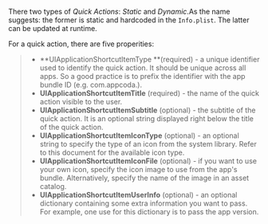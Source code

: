There two types of *Quick Actions*: *Static* and *Dynamic*.As the name suggests: the former is static and hardcoded in the `Info.plist`.  The latter can be updated at runtime.

For a quick action, there are five properities:

> * **UIApplicationShortcutItemType **(required) - a unique identifier used to identify the quick action. It should be unique across all apps. So a good practice is to prefix the identifier with the app bundle ID (e.g. com.appcoda.).
> * **UIApplicationShortcutItemTitle** (required) - the name of the quick action visible to the user.
> * **UIApplicationShortcutItemSubtitle** (optional) - the subtitle of the quick action. It is an optional string displayed right below the title of the quick action.
> * **UIApplicationShortcutItemIconType** (optional) - an optional string to specify the type of an icon from the system library. Refer to this document for the available icon type.
> * **UIApplicationShortcutItemIconFile** (optional) - if you want to use your own icon, specify the icon image to use from the app's bundle. Alternatively, specify the name of the image in an asset catalog. 
> * **UIApplicationShortcutItemUserInfo** (optional) - an optional dictionary containing some extra information you want to pass. For example, one use for this dictionary is to pass the app version.



















